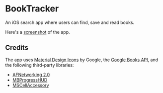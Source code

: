 BookTracker
===========

An iOS search app where users can find, save and read books.

Here's a [screenshot](https://github.com/pbschmid/BookTracker/tree/master/Demo/Screenshot.png "BookTracker screenshot") of the app.

Credits
-------

The app uses [Material Design Icons](https://github.com/google/material-design-icons) by Google, the [Google Books API](https://developers.google.com/books/), and the following third-party libraries:

- [AFNetworking 2.0](https://github.com/AFNetworking/AFNetworking)
- [MBProgressHUD](https://github.com/jdg/MBProgressHUD)
- [MSCellAccessory](https://github.com/bitmapdata/MSCellAccessory)
